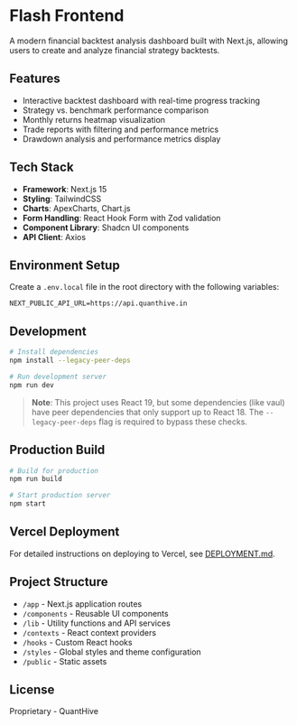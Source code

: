 # Flash Frontend

A modern financial backtest analysis dashboard built with Next.js, allowing users to create and analyze financial strategy backtests.

## Features

- Interactive backtest dashboard with real-time progress tracking
- Strategy vs. benchmark performance comparison
- Monthly returns heatmap visualization
- Trade reports with filtering and performance metrics
- Drawdown analysis and performance metrics display

## Tech Stack

- **Framework**: Next.js 15
- **Styling**: TailwindCSS
- **Charts**: ApexCharts, Chart.js
- **Form Handling**: React Hook Form with Zod validation
- **Component Library**: Shadcn UI components
- **API Client**: Axios

## Environment Setup

Create a `.env.local` file in the root directory with the following variables:

```
NEXT_PUBLIC_API_URL=https://api.quanthive.in
```

## Development

```bash
# Install dependencies
npm install --legacy-peer-deps

# Run development server
npm run dev
```

> **Note**: This project uses React 19, but some dependencies (like vaul) have peer dependencies that only support up to React 18. The `--legacy-peer-deps` flag is required to bypass these checks.

## Production Build

```bash
# Build for production
npm run build

# Start production server
npm start
```

## Vercel Deployment

For detailed instructions on deploying to Vercel, see [DEPLOYMENT.md](./DEPLOYMENT.md).

## Project Structure

- `/app` - Next.js application routes
- `/components` - Reusable UI components
- `/lib` - Utility functions and API services
- `/contexts` - React context providers
- `/hooks` - Custom React hooks
- `/styles` - Global styles and theme configuration
- `/public` - Static assets

## License

Proprietary - QuantHive

